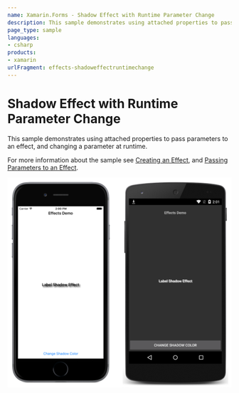 ```yaml
---
name: Xamarin.Forms - Shadow Effect with Runtime Parameter Change
description: This sample demonstrates using attached properties to pass parameters to an effect, and changing a parameter at runtime.
page_type: sample
languages:
- csharp
products:
- xamarin
urlFragment: effects-shadoweffectruntimechange
---
```

# Shadow Effect with Runtime Parameter Change

This sample demonstrates using attached properties to pass parameters to an effect, and changing a parameter at runtime.

For more information about the sample see [Creating an Effect](https://docs.microsoft.com/xamarin/xamarin-forms/app-fundamentals/effects/creating), and [Passing Parameters to an Effect](https://docs.microsoft.com/en-us/xamarin/xamarin-forms/app-fundamentals/effects/passing-parameters/).

![Shadow Effect with Runtime Parameter Change application screenshot](Screenshots/01All.png "Shadow Effect with Runtime Parameter Change application screenshot")
